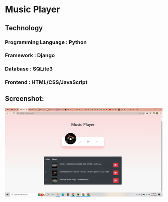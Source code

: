 # Music Player
## Technology
### Programming Language : Python
### Framework : Django
### Database : SQLite3
### Frontend : HTML/CSS/JavaScript

## Screenshot:
![img.png](offline_sangeet/screenshot/img.png)
